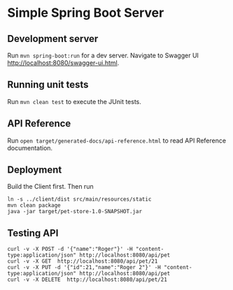 # Simple Spring Boot Server

## Development server

Run `mvn spring-boot:run` for a dev server. Navigate to Swagger UI [http://localhost:8080/swagger-ui.html](http://localhost:8080/swagger-ui.html).

## Running unit tests

Run `mvn clean test` to execute the JUnit tests.

## API Reference

Run `open target/generated-docs/api-reference.html` to read API Reference documentation.

## Deployment

Build the Client first. Then run

    ln -s ../client/dist src/main/resources/static
    mvn clean package
    java -jar target/pet-store-1.0-SNAPSHOT.jar

## Testing API

    curl -v -X POST -d '{"name":"Roger"}' -H "content-type:application/json" http://localhost:8080/api/pet
    curl -v -X GET  http://localhost:8080/api/pet/21
    curl -v -X PUT -d '{"id":21,"name":"Roger 2"}' -H "content-type:application/json" http://localhost:8080/api/pet
    curl -v -X DELETE  http://localhost:8080/api/pet/21
